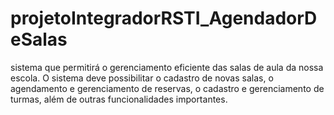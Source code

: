 # projetoIntegradorRSTI_AgendadorDeSalas
sistema que permitirá o gerenciamento eficiente das salas de aula da nossa escola. O sistema deve possibilitar o cadastro de novas salas, o agendamento e gerenciamento de reservas, o cadastro e gerenciamento de turmas, além de outras funcionalidades importantes.
